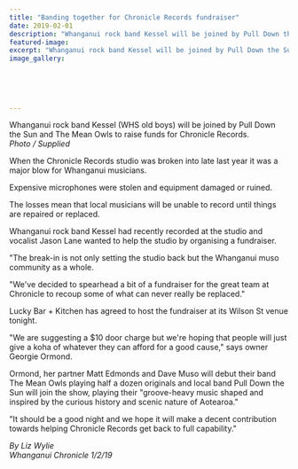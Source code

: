 ```yaml
---
title: "Banding together for Chronicle Records fundraiser"
date: 2019-02-01
description: "Whanganui rock band Kessel will be joined by Pull Down the Sun and The Mean Owls to raise funds for Chronicle Records..."
featured-image: 
excerpt: "Whanganui rock band Kessel will be joined by Pull Down the Sun and The Mean Owls to raise funds for Chronicle Records."
image_gallery:
    
    
    
    
    
---
```


<p><span>Whanganui rock band Kessel (WHS old boys) will be joined by Pull Down the Sun and The Mean Owls to raise funds for Chronicle Records. <br /><em>Photo / Supplied</em></span></p>
<p class="element element-paragraph">When the Chronicle Records studio was broken into late last year it was a major blow for Whanganui musicians.</p>
<p class="element element-paragraph">Expensive microphones were stolen and equipment damaged or ruined.</p>
<p class="element element-paragraph">The losses mean that local musicians will be unable to record until things are repaired or replaced.</p>
<p class="element element-paragraph">Whanganui rock band Kessel had recently recorded at the studio and vocalist Jason Lane wanted to help the studio by organising a fundraiser.</p>
<p class="element element-paragraph">"The break-in is not only setting the studio back but the Whanganui muso community as a whole.</p>
<p class="element element-paragraph">"We've decided to spearhead a bit of a fundraiser for the great team at Chronicle to recoup some of what can never really be replaced."</p>
<p class="element element-paragraph">Lucky Bar + Kitchen has agreed to host the fundraiser at its Wilson St venue tonight.</p>
<p class="element element-paragraph">"We are suggesting a $10 door charge but we're hoping that people will just give a koha of whatever they can afford for a good cause," says owner Georgie Ormond.</p>
<p class="element element-paragraph">Ormond, her partner Matt Edmonds and Dave Muso will debut their band The Mean Owls playing half a dozen originals and local band Pull Down the Sun will join the show, playing their "groove-heavy music shaped and inspired by the curious history and scenic nature of Aotearoa."</p>
<p class="element element-paragraph">"It should be a good night and we hope it will make a decent contribution towards helping Chronicle Records get back to full capability."</p>
<p><span><em>By Liz Wylie<br />Whanganui Chronicle 1/2/19</em></span></p>

